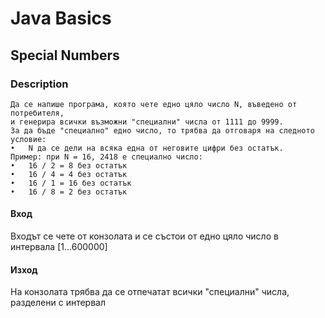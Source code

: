 # Java Basics

## Special Numbers

### Description
    Да се напише програма, която чете едно цяло число N, въведено от потребителя,
    и генерира всички възможни "специални" числа от 1111 до 9999. 
    За да бъде "специално" едно число, то трябва да отговаря на следното условие:
    •	N да се дели на всяка една от неговите цифри без остатък. 
    Пример: при N = 16, 2418 е специално число: 
    •	16 / 2 = 8 без остатък
    •	16 / 4 = 4 без остатък 
    •	16 / 1 = 16 без остатък 
    •	16 / 8 = 2 без остатък 

#### Вход 
Входът се чете от конзолата и се състои от едно цяло число в интервала [1…600000] 

#### Изход
На конзолата трябва да се отпечатат всички "специални" числа, разделени с интервал

